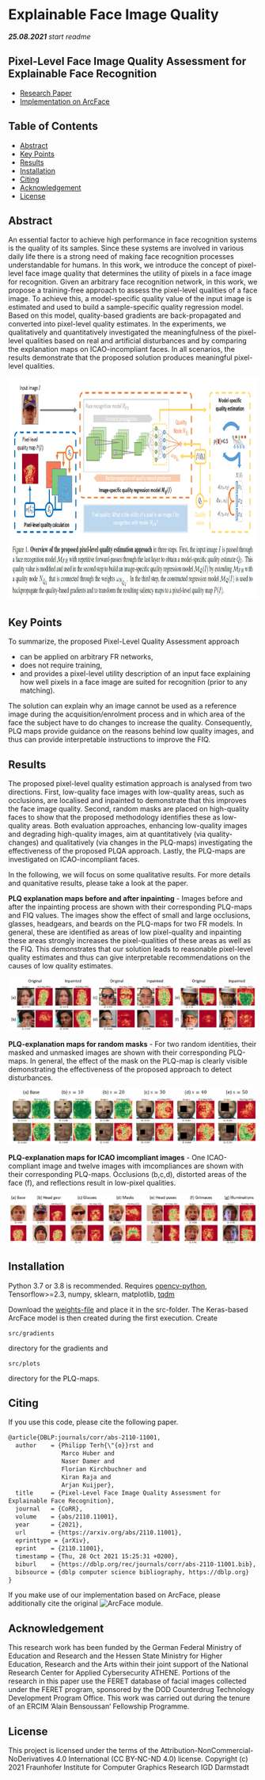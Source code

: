 # Explainable Face Image Quality

***25.08.2021*** _start readme_


## Pixel-Level Face Image Quality Assessment for Explainable Face Recognition

* [Research Paper](https://arxiv.org/abs/2110.11001) 
* [Implementation on ArcFace](face_image_quality.py)



## Table of Contents 

- [Abstract](#abstract)
- [Key Points](#key-points)
- [Results](#results)
- [Installation](#installation)
- [Citing](#citing)
- [Acknowledgement](#acknowledgement)
- [License](#license)

## Abstract

An essential factor to achieve high performance in face recognition systems is the quality of its samples. Since these systems are involved in various daily life there is a strong need of making face recognition processes understandable for humans. In this work, we introduce the concept of pixel-level face image quality that determines the utility of pixels in a face image for recognition. Given an arbitrary face recognition network, in this work, we propose a training-free approach to assess the pixel-level qualities of a face image. To achieve this, a model-specific quality value of the input image is estimated and used to build a sample-specific quality regression model. Based on this model, quality-based gradients are back-propagated and converted into pixel-level quality estimates. In the experiments, we qualitatively and quantitatively investigated the meaningfulness of the pixel-level qualities based on real and artificial disturbances and by comparing the explanation maps on ICAO-incompliant faces. In all scenarios, the results demonstrate that the proposed solution produces meaningful pixel-level qualities. 

<img src="Overview.png" height="450">

## Key Points

To summarize, the proposed Pixel-Level Quality Assessment approach 
- can be applied on arbitrary FR networks,
- does not require training, 
-  and provides a pixel-level utility description of an input face explaining how well pixels in a face image are suited for recognition (prior to any matching).

The solution can explain why an image cannot be used as a reference image during the acquisition/enrolment process and in which area of the face the subject have to do changes to increase the quality. Consequently, PLQ maps provide guidance on the reasons behind low quality images, and thus can provide interpretable instructions to improve the FIQ.


## Results

The proposed pixel-level quality estimation approach is analysed from two directions. First, low-quality face images with low-quality areas, such as occlusions, are localised and inpainted to demonstrate that this improves the face image quality. Second, random masks are placed on high-quality faces to show that the proposed methodology identifies these as low-quality areas. Both evaluation approaches, enhancing low-quality images and degrading high-quality images,
aim at quantitatively (via quality-changes) and qualitatively (via changes in the PLQ-maps) investigating the effectiveness of the proposed PLQA approach. Lastly, the
PLQ-maps are investigated on ICAO-incompliant faces.

In the following, we will focus on some qualitative results. For more details and quanitative results, please take a look at the paper.


**PLQ explanation maps before and after inpainting** - Images before and after the inpainting process are shown with their
corresponding PLQ-maps and FIQ values. The images show the effect of small and large occlusions, glasses, headgears, and beards on the
PLQ-maps for two FR models. In general, these are identified as areas of low pixel-quality and inpainting these areas strongly increases
the pixel-qualities of these areas as well as the FIQ. This demonstrates that our solution leads to reasonable pixel-level quality estimates
and thus can give interpretable recommendations on the causes of low quality estimates.

<img src="Results ArcFace Inpainting.png"  > 

**PLQ-explanation maps for random masks** - For two random identities, their masked and unmasked images are shown with
their corresponding PLQ-maps. In general, the effect of the mask on the PLQ-map is clearly visible demonstrating the effectiveness of the
proposed approach to detect disturbances.

<img src="Results ArcFace Masking.png"  > 

**PLQ-explanation maps for ICAO imcompliant images** - One ICAO-compliant image and twelve images with imcompliances
are shown with their corresponding PLQ-maps. Occlusions (b,c,d), distorted areas of the face (f), and reflections result in low-pixel
qualities.

<img src="Results ArcFace ICAO.png"  > 


## Installation
Python 3.7 or 3.8 is recommended. Requires [opencv-python](https://pypi.org/project/opencv-python/), Tensorflow>=2.3, numpy, sklearn, matplotlib, [tqdm](https://github.com/tqdm/tqdm)

Download the [weights-file](https://drive.google.com/file/d/1pOB0MUg6hkyVF6VNzjTbJ_k3X1_hXyG4/view?usp=sharing) and place it in the src-folder. 
The Keras-based ArcFace model is then created during the first execution. Create 
```
src/gradients 
```
directory for the gradients and 

```
src/plots 
```
directory for the PLQ-maps.






## Citing

If you use this code, please cite the following paper.


```
@article{DBLP:journals/corr/abs-2110-11001,
  author    = {Philipp Terh{\"{o}}rst and
               Marco Huber and
               Naser Damer and
               Florian Kirchbuchner and
               Kiran Raja and
               Arjan Kuijper},
  title     = {Pixel-Level Face Image Quality Assessment for Explainable Face Recognition},
  journal   = {CoRR},
  volume    = {abs/2110.11001},
  year      = {2021},
  url       = {https://arxiv.org/abs/2110.11001},
  eprinttype = {arXiv},
  eprint    = {2110.11001},
  timestamp = {Thu, 28 Oct 2021 15:25:31 +0200},
  biburl    = {https://dblp.org/rec/journals/corr/abs-2110-11001.bib},
  bibsource = {dblp computer science bibliography, https://dblp.org}
}
```

If you make use of our implementation based on ArcFace, please additionally cite the original ![ArcFace module](https://github.com/deepinsight/insightface).

## Acknowledgement

This research work has been funded by the German Federal Ministry of Education and Research and the Hessen State Ministry for Higher Education, Research and the Arts within their joint support of the National Research Center for Applied Cybersecurity ATHENE.
Portions of the research in this paper use the FERET database of facial images collected under the FERET program, sponsored by the DOD Counterdrug Technology Development Program Office.
This work was carried out during the tenure of an ERCIM ’Alain Bensoussan‘ Fellowship Programme.

## License 

This project is licensed under the terms of the Attribution-NonCommercial-NoDerivatives 4.0 International (CC BY-NC-ND 4.0) license.
Copyright (c) 2021 Fraunhofer Institute for Computer Graphics Research IGD Darmstadt

